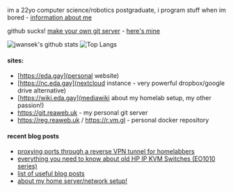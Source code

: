 im a 22yo computer science/robotics postgraduate, i program stuff when im bored - [information about me](https://eda.gay/thought?id=2)

github sucks! [make your own git server](https://git.sr.ht/~heckyel/gitolite-cgit-docker) - [here's mine](https://git.reaweb.uk)

![jwansek's github stats](https://github-readme-stats.vercel.app/api?username=jwansek&show_icons=true&title_color=fff&icon_color=79ff97&theme=dracula&count_private=true)
![Top Langs](https://github-readme-stats.vercel.app/api/top-langs/?username=jwansek&layout=compact&theme=dracula&count_private=true)

#### sites:
 - [https://eda.gay](personal website)
 - [https://nc.eda.gay](nextcloud instance - very powerful dropbox/google drive alternative)
 - [https://wiki.eda.gay](mediawiki about my homelab setup, my other passion!)
 - https://git.reaweb.uk - my personal git server
 - https://reg.reaweb.uk / https://r.vm.gl - personal docker repository
 
 #### recent blog posts

 - [proxying ports through a reverse VPN tunnel for homelabbers](https://eda.gay/thought?id=22)
 - [everything you need to know about old HP IP KVM Switches (EO1010 series)](https://eda.gay/thought?id=18)
 - [list of useful blog posts](https://eda.gay/thought?id=20)
 - [about my home server/network setup!](https://eda.gay/thought?id=5)
